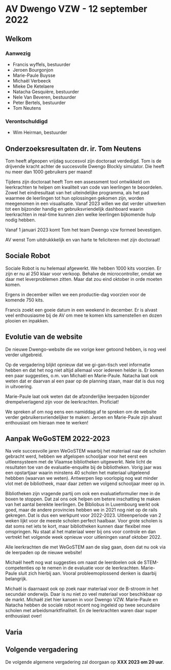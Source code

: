 # AV Dwengo VZW - 12 september 2022

## Welkom

### Aanwezig

- Francis wyffels, bestuurder
- Jeroen Bourgonjon
- Marie-Paule Buysse
- Michaël Verbeeck
- Mieke De Ketelaere
- Natacha Gesquière, bestuurder
- Nele Van Beveren, bestuurder
- Peter Bertels, bestuurder
- Tom Neutens

### Verontschuldigd

- Wim Heirman, bestuurder



## Onderzoeksresultaten dr. ir. Tom Neutens

Tom heeft afgeopen vrijdag succesvol zijn doctoraat verdedigd. Tom is de drijvende kracht achter de succesvolle Dwengo Blockly simulator. Die heeft nu meer dan 1000 gebruikers per maand!

Tijdens zijn doctoraat heeft Tom een assessment tool ontwikkeld om leerkrachten te helpen om kwaliteit van code van leerlingen te beoordelen. Zowel het eindresultaat van het uiteindelijke programma, als het pad waarmee de leerlingen tot hun oplossingen gekomen zijn, worden meegenomen in een visualisatie. Vanaf 2023 willen we dat verder uitwerken tot een bijzonder handig en gebruiksvriendelijk dashboard waarin leerkrachten in real-time kunnen zien welke leerlingen bijkomende hulp nodig hebben.

Vanaf 1 januari 2023 komt Tom het team Dwengo vzw formeel bevestigen.

AV wenst Tom uitdrukkkelijk en van harte te feliciteren met zijn doctoraat!



## Sociale Robot

Sociale Robot is nu helemaal afgewerkt. We hebben 1000 kits voorzien. Er zijn er nu al 250 klaar voor verkoop. Behalve de microcontroller, omdat we daar met leverproblemen zitten. Maar dat zou eind oktober in orde moeten komen.

Ergens in december willen we een productie-dag voorzien voor de komende 750 kits.

Francis zoekt een goeie datum in een weekend in december. Er is alvast veel enthousiasme bij de AV om mee te komen kits samenstellen en dozen plooien en inpakken.



## Evolutie van de website

De nieuwe Dwengo-website die we vorige keer getoond hebben, is nog veel verder uitgebreid. 

Op de vergadering blijkt opnieuw dat we gi-gan-tisch veel informatie hebben en dat het nog niet altijd allemaal voor iedereen helder is. Er komen een paar suggesties, o.m. van Michaël en Marie-Paule. Natacha laat ook weten dat er daarvan al een paar op de planning staan, maar dat is dus nog in uitvoering.

Marie-Paule laat ook weten dat de afzonderlijke leerpaden bijzonder drempelverlagend zijn voor de leerkrachten. Proficiat!

We spreken af om nog eens een namiddag af te spreken om de website verder gebruikersvriendelijker te maken: Jeroen en Marie-Paule zijn alvast enthousiast om hieraan mee te werken!



## Aanpak WeGoSTEM 2022-2023

Na vele succesvolle jaren WeGoSTEM waarbij het materiaal naar de scholen gebracht werd, hebben we afgelopen schooljaar voor het eerst een uitleensysteem met de Vlaamse bibliotheken uitgewerkt. 
Nele licht de resultaten toe van de evaluatie-enquête bij de bibliotheken. Vorig jaar was een opstartjaar waarin minstens 40 scholen het materiaal uitgeleend hebbben (waarvan we weten). Antwerpen liep voorlopig nog wat minder vlot met de bibliotheek, maar daar zetten we volgend schooljaar meer op in.

Bibliotheken zijn vragende partij om ook een evaluatieformulier mee in de boxen te stoppen. Dat zal ons ook helpen om betere inschatting te maken van het aantal bereikte leerlingen.
De Bibliobus in Luxembourg werkt ook goed, maar de andere provincies hebben we in 2021 nog niet op de rails gekregen. Dat is dus een werkpunt voor 2022-2023.
Uitleenperiode van 2 weken lijkt voor de meeste scholen perfect haalbaar. Voor grote scholen is dat soms net iets te kort, maar bibliotheken kunnen daar flexibel mee omspringen.
Nu staat al het materiaal weer bij ons voor controle en dan vertrekt het volgende week opnieuw voor uitleningen vanaf oktober 2022.

Alle leerkrachten die met WeGoSTEM aan de slag gaan, doen dat nu ook via de leerpaden op de nieuwe website!

Michaël heeft nog wat suggesties om naast de leerdoelen ook de STEM-competenties op te nemen in de evaluatie voor de leerkrachten. Marie-Paule sluit zich hierbij aan. Vooral probleemoplossend denken is daarbij belangrijk.

Michaël is daarnaast ook op zoek naar materiaal voor de B-stroom in het secundair onderwijs. Daar is nu niet zo veel materiaal voor beschikbaar op de markt. Michaël ziet hier kansen in voor Dwengo VZW.
Marie-Paule en Natacha hebben de sociale robot recent nog ingeleid op twee secundaire scholen met arbeidsmarktfinaliteit. En de leerkrachten waren daar super enthousiast over!










## Varia


## Volgende vergadering

De volgende algemene vergadering zal doorgaan op **XXX 2023 om 20 uur**. 




